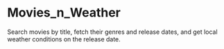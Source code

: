 # Movies_n_Weather
Search movies by title, fetch their genres and release dates, and get local weather conditions on the release date.
